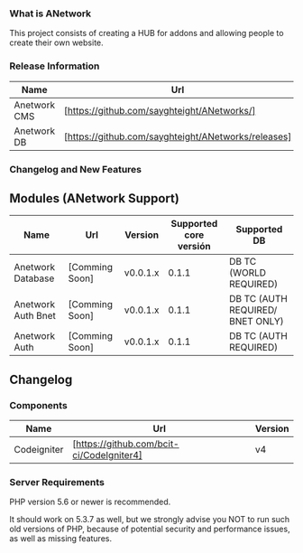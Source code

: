 ### What is ANetwork

This project consists of creating a HUB for addons and allowing people to create their own website.


### Release Information

| Name | Url | Version | Released? |
| ------ | ------ | ------ | ------ |
| Anetwork CMS | [https://github.com/sayghteight/ANetworks/] | v0.1.1 | Yes
| Anetwork DB | [https://github.com/sayghteight/ANetworks/releases] | v0.0.1 | No




### Changelog and New Features

## Modules (ANetwork Support)


| Name | Url | Version | Supported core versión | Supported DB |
| ------ | ------ | ------ | ------ | ------ |
| Anetwork Database | [Comming Soon] | v0.0.1.x | 0.1.1 | DB TC (WORLD REQUIRED)
| Anetwork Auth Bnet | [Comming Soon] | v0.0.1.x | 0.1.1  | DB TC (AUTH REQUIRED/ BNET ONLY)
| Anetwork Auth  | [Comming Soon] | v0.0.1.x | 0.1.1  | DB TC (AUTH REQUIRED)


## Changelog




### Components

| Name | Url | Version |
| ------ | ------ | ------ |
| Codeigniter | [https://github.com/bcit-ci/CodeIgniter4] | v4 |

### Server Requirements


PHP version 5.6 or newer is recommended.

It should work on 5.3.7 as well, but we strongly advise you NOT to run
such old versions of PHP, because of potential security and performance
issues, as well as missing features.
